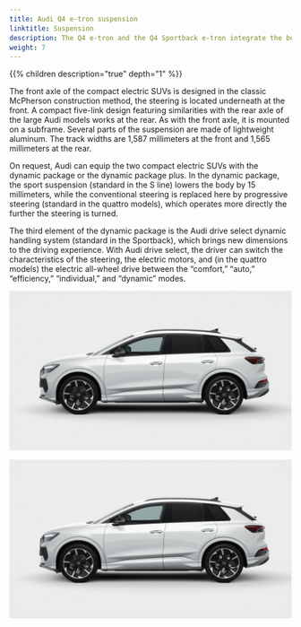 ```yaml
---
title: Audi Q4 e-tron suspension
linktitle: Suspension 
description: The Q4 e-tron and the Q4 Sportback e-tron integrate the best conditions for high levels of comfort, driving pleasure, and unshakable stability
weight: 7
---
```

{{% children description="true" depth="1" %}}

The front axle of the compact electric SUVs is designed in the classic McPherson construction method, the steering is located underneath at the front. A compact five-link design featuring similarities with the rear axle of the large Audi models works at the rear. As with the front axle, it is mounted on a subframe. Several parts of the suspension are made of lightweight aluminum. The track widths are 1,587 millimeters at the front and 1,565 millimeters at the rear.

On request, Audi can equip the two compact electric SUVs with the dynamic package or the dynamic package plus. In the dynamic package, the sport suspension (standard in the S line) lowers the body by 15 millimeters, 
while the conventional steering is replaced here by progressive steering (standard in the quattro models), which operates more directly the further the steering is turned.

The third element of the dynamic package is the Audi drive select dynamic handling system (standard in the Sportback), which brings new dimensions to the driving experience. With Audi drive select, the driver can switch the characteristics of the steering, the electric motors, and (in the quattro models) the electric all-wheel drive between the “comfort,” “auto,” “efficiency,” “individual,” and “dynamic” modes.

![Suspension](suspension.jpg "Audi Q4 S-line with standard suspension 180mm ground clearance")

![Suspension](slinesuspension.jpg "Audi Q4 S-line with S-Line suspension and 165mm ground clearance")
